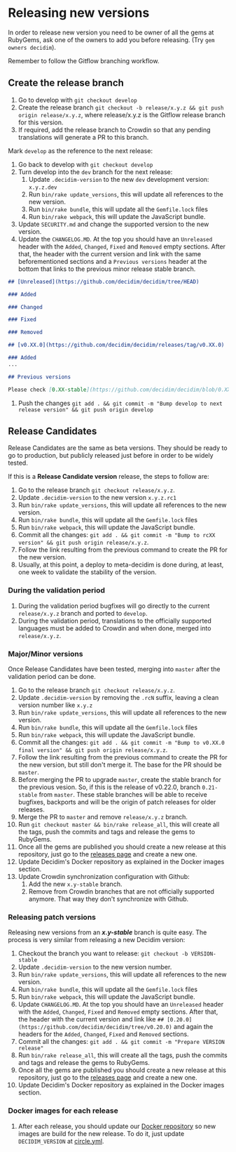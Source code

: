 # Releasing new versions

In order to release new version you need to be owner of all the gems at RubyGems, ask one of the owners to add you before releasing. (Try `gem owners decidim`).

Remember to follow the Gitflow branching workflow.

## Create the release branch

1. Go to develop with `git checkout develop`
1. Create the release branch `git checkout -b release/x.y.z && git push origin release/x.y.z`, where release/x.y.z is the Gitflow release branch for this version.
1. If required, add the release branch to Crowdin so that any pending translations will generate a PR to this branch.

Mark `develop` as the reference to the next release:

1. Go back to develop with `git checkout develop`
1. Turn develop into the `dev` branch for the next release:
    1. Update `.decidim-version` to the new `dev` development version: `x.y.z.dev`
    1. Run `bin/rake update_versions`, this will update all references to the new version.
    1. Run `bin/rake bundle`, this will update all the `Gemfile.lock` files
    1. Run `bin/rake webpack`, this will update the JavaScript bundle.
1. Update `SECURITY.md` and change the supported version to the new version.
1. Update the `CHANGELOG.MD`. At the top you should have an `Unreleased` header with the `Added`, `Changed`, `Fixed` and `Removed` empty sections. After that, the header with the current version and link with the same beforementioned sections and a `Previous versions` header at the bottom that links to the previous minor release stable branch.

  ```markdown
  ## [Unreleased](https://github.com/decidim/decidim/tree/HEAD)

  ### Added

  ### Changed

  ### Fixed

  ### Removed

  ## [v0.XX.0](https://github.com/decidim/decidim/releases/tag/v0.XX.0)

  ### Added
  ...

  ## Previous versions

  Please check [0.XX-stable](https://github.com/decidim/decidim/blob/0.XX-stable/CHANGELOG.md) for previous changes.
  ```

1. Push the changes `git add . && git commit -m "Bump develop to next release version" && git push origin develop`

## Release Candidates

Release Candidates are the same as beta versions. They should be ready to go to production, but publicly released just before in order to be widely tested.

If this is a **Release Candidate version** release, the steps to follow are:

1. Go to the release branch `git checkout release/x.y.z`.
1. Update `.decidim-version` to the new version `x.y.z.rc1`
1. Run `bin/rake update_versions`, this will update all references to the new version.
1. Run `bin/rake bundle`, this will update all the `Gemfile.lock` files
1. Run `bin/rake webpack`, this will update the JavaScript bundle.
1. Commit all the changes: `git add . && git commit -m "Bump to rcXX version" && git push origin release/x.y.z`.
1. Follow the link resulting from the previous command to create the PR for the new version.
1. Usually, at this point, a deploy to meta-decidim is done during, at least, one week to validate the stability of the version.

### During the validation period

1. During the validation period bugfixes will go directly to the current `release/x.y.z` branch and ported to `develop`.
1. During the validation period, translations to the officially supported languages must be added to Crowdin and when done, merged into `release/x.y.z`.

### Major/Minor versions

Once Release Candidates have been tested, merging into `master` after the validation period can be done.

1. Go to the release branch `git checkout release/x.y.z`.
1. Update `.decidim-version` by removing the `.rcN` suffix, leaving a clean version number like `x.y.z`
1. Run `bin/rake update_versions`, this will update all references to the new version.
1. Run `bin/rake bundle`, this will update all the `Gemfile.lock` files
1. Run `bin/rake webpack`, this will update the JavaScript bundle.
1. Commit all the changes: `git add . && git commit -m "Bump to v0.XX.0 final version" && git push origin release/x.y.z`.
1. Follow the link resulting from the previous command to create the PR for the new version, but still don't merge it. The base for the PR should be `master`.
1. Before merging the PR to upgrade `master`, create the stable branch for the previous vesion. So, if this is the release of v0.22.0, branch `0.21-stable` from `master`. These stable branches will be able to receive bugfixes, backports and will be the origin of patch releases for older releases.
1. Merge the PR to `master` and remove `release/x.y.z` branch.
1. Run `git checkout master && bin/rake release_all`, this will create all the tags, push the commits and tags and release the gems to RubyGems.
1. Once all the gems are published you should create a new release at this repository, just go to the [releases page](https://github.com/decidim/decidim/releases) and create a new one.
1. Update Decidim's Docker repository as explained in the Docker images section.
1. Update Crowdin synchronization configuration with Github:
    1. Add the new `x.y-stable` branch.
    1. Remove from Crowdin branches that are not officially supported anymore. That way they don't synchronize with Github.

### Releasing patch versions

Releasing new versions from an ***x.y-stable*** branch is quite easy. The process is very similar from releasing a new Decidim version:

1. Checkout the branch you want to release: `git checkout -b VERSION-stable`
1. Update `.decidim-version` to the new version number.
1. Run `bin/rake update_versions`, this will update all references to the new version.
1. Run `bin/rake bundle`, this will update all the `Gemfile.lock` files
1. Run `bin/rake webpack`, this will update the JavaScript bundle.
1. Update `CHANGELOG.MD`. At the top you should have an `Unreleased` header with the `Added`, `Changed`, `Fixed` and `Removed` empty sections. After that, the header with the current version and link like `## [0.20.0](https://github.com/decidim/decidim/tree/v0.20.0)` and again the headers for the `Added`, `Changed`, `Fixed` and `Removed` sections.
1. Commit all the changes: `git add . && git commit -m "Prepare VERSION release"`
1. Run `bin/rake release_all`, this will create all the tags, push the commits and tags and release the gems to RubyGems.
1. Once all the gems are published you should create a new release at this repository, just go to the [releases page](https://github.com/decidim/decidim/releases) and create a new one.
1. Update Decidim's Docker repository as explained in the Docker images section.

### Docker images for each release

1. After each release, you should update our [Docker repository](https://github.com/decidim/docker) so new images are build for the new release. To do it, just update `DECIDIM_VERSION` at [circle.yml](https://github.com/decidim/docker/blob/master/circle.yml).
